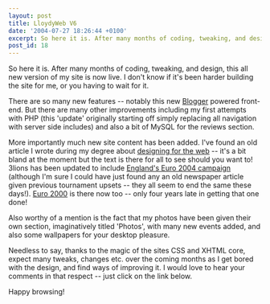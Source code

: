 ```yaml
---
layout: post
title: LloydyWeb V6
date: '2004-07-27 18:26:44 +0100'
excerpt: So here it is. After many months of coding, tweaking, and design, an all new version of my site is now live.
post_id: 18
---
```

So here it is. After many months of coding, tweaking, and design, this all new version of my site is now live. I don't know if it's been harder building the site for me, or you having to wait for it.

There are so many new features -- notably this new [Blogger][1] powered front-end. But there are many other improvements including my first attempts with PHP (this 'update' originally starting off simply replacing all navigation with server side includes) and also a bit of MySQL for the reviews section.

More importantly much new site content has been added. I've found an old article I wrote during my degree about [designing for the web][2] -- it's a bit bland at the moment but the text is there for all to see should you want to! 3lions has been updated to include [England's Euro 2004 campaign][3] (although I'm sure I could have just found any an old newspaper article given previous tournament upsets -- they all seem to end the same these days!). [Euro 2000][4] is there now too -- only four years late in getting that one done!

Also worthy of a mention is the fact that my photos have been given their own section, imaginatively titled 'Photos', with many new events added, and also some wallpapers for your desktop pleasure.

Needless to say, thanks to the magic of the sites CSS and XHTML core, expect many tweaks, changes etc. over the coming months as I get bored with the design, and find ways of improving it. I would love to hear your comments in that respect -- just click on the link below.

Happy browsing!

[1]: http://www.blogger.com/
[2]: http://lloydyweb.org/articles/webdesign/
[3]: /2004/07/euro_2004/
[4]: /2004/07/look_how_far_weve_come/
